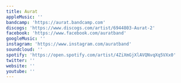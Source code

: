 ```yaml
---
title: Aurat
appleMusic: ''
bandcamp: 'https://aurat.bandcamp.com'
discogs: 'https://www.discogs.com/artist/6944803-Aurat-2'
facebook: 'https://www.facebook.com/auratband'
googleMusic: ''
instagram: 'https://www.instagram.com/auratband'
soundcloud: ''
spotify: 'https://open.spotify.com/artist/4ZiXmGjXlAVQNvqXq5VXx0'
twitter: ''
website: ''
youtube: ''
---
```

